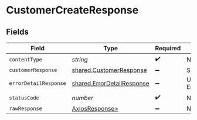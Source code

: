# CustomerCreateResponse


## Fields

| Field                                                                    | Type                                                                     | Required                                                                 | Description                                                              |
| ------------------------------------------------------------------------ | ------------------------------------------------------------------------ | ------------------------------------------------------------------------ | ------------------------------------------------------------------------ |
| `contentType`                                                            | *string*                                                                 | :heavy_check_mark:                                                       | N/A                                                                      |
| `customerResponse`                                                       | [shared.CustomerResponse](../../models/shared/customerresponse.md)       | :heavy_minus_sign:                                                       | Success                                                                  |
| `errorDetailResponse`                                                    | [shared.ErrorDetailResponse](../../models/shared/errordetailresponse.md) | :heavy_minus_sign:                                                       | Unprocessable Entity                                                     |
| `statusCode`                                                             | *number*                                                                 | :heavy_check_mark:                                                       | N/A                                                                      |
| `rawResponse`                                                            | [AxiosResponse>](https://axios-http.com/docs/res_schema)                 | :heavy_minus_sign:                                                       | N/A                                                                      |